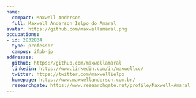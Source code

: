 ```yaml
---
name:
  compact: Maxwell Anderson
  full: Maxwell Anderson Ielpo do Amaral
avatar: https://github.com/maxwellamaral.png
occupations:
- id: 2832834
  type: professor
  campus: ifpb-jp
addresses:
  github: https://github.com/maxwellamaral
  linkedin: https://www.linkedin.com/in/maxwellcc/
  twitter: https://twitter.com/maxwellielpo
  homepage: https://www.maxwellanderson.com.br/
  researchgate: https://www.researchgate.net/profile/Maxwell-Amaral
---
```

